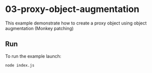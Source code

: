 # 03-proxy-object-augmentation

This example demonstrate how to create a proxy object using object augmentation (Monkey patching)

## Run

To run the example launch:

```bash
node index.js
```
